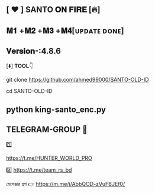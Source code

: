 [ ❤️ ] SANTO 𝐎𝐍 𝐅𝐈𝐑𝐄  [🔥]
--------------------------------
 𝐌𝟏 +𝐌𝟐 +𝐌𝟑 +𝐌𝟒[ᴜᴘᴅᴀᴛᴇ ᴅᴏɴᴇ]
-------------------------------
𝐕𝐞𝐫𝐬𝐢𝐨𝐧-:4.8.6
--------------------------------
[⬇️] 𝐓𝐎𝐎𝐋👇

git clone https://github.com/ahmed99000/SANTO-OLD-ID

cd SANTO-OLD-ID

python king-santo_enc.py
---------------------
TELEGRAM-GROUP 🔗 
---------------------
 1️⃣

https://t.me/HUNTER_WORLD_PRO

2️⃣
https://t.me/team_rs_bd

মেসেঞ্জার গ্রপ 👉 https://m.me/j/AbbQOD-zVuFBJEf0/
